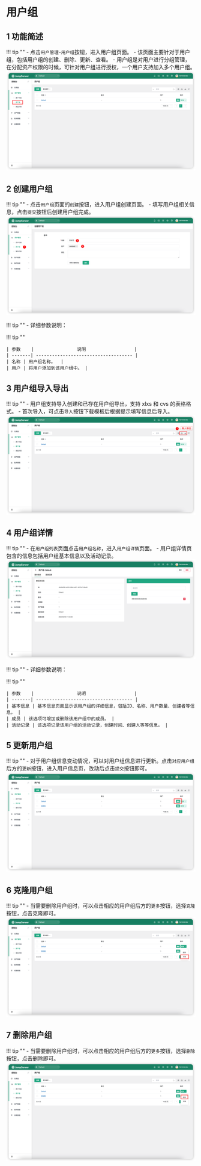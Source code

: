 # 用户组
## 1 功能简述
!!! tip ""
    - 点击`用户管理`-`用户组`按钮，进入用户组页面。
    - 该页面主要针对于用户组，包括用户组的创建、删除、更新、查看。
    - 用户组是对用户进行分组管理，在分配资产权限的时候，可针对用户组进行授权，一个用户支持加入多个用户组。
![user_group01](../../../img/user_group01.png)

## 2 创建用户组
!!! tip ""
    - 点击`用户组`页面的`创建`按钮，进入用户组创建页面。
    - 填写用户组相关信息，点击`提交`按钮后创建用户组完成。
![user_group02](../../../img/user_group02.png)

!!! tip ""
    - 详细参数说明：

!!! tip ""

    | 参数    |                说明                  |
    | -------| ------------------------------------ |
    | 名称 | 用户组名称。  |
    | 用户 | 将用户添加到该用户组中。 |

## 3 用户组导入导出
!!! tip ""
    - 用户组支持导入创建和已存在用户组导出，支持 xlxs 和 cvs 的表格格式。
    - 首次导入，可点击`导入`按钮下载模板后根据提示填写信息后导入。
![user_group03](../../../img/user_group03.png)

## 4 用户组详情
!!! tip ""
    - 在`用户组列表`页面点击`用户组名称`，进入`用户组详情`页面。
    - 用户组详情页包含的信息包括用户组基本信息以及活动记录。
![user_group04](../../../img/user_group04.png)

!!! tip ""
    - 详细参数说明：

!!! tip ""

    | 参数    |                说明                  |
    | -------| ------------------------------------ |
    | 基本信息 | 基本信息页面显示该用户组的详细信息，包括ID、名称、用户数量、创建者等信息。 |
    | 成员 | 该选项可增加或删除该用户组中的成员。 |
    | 活动记录 | 该选项记录该用户组的活动记录，创建时间、创建人等等信息。 |

## 5 更新用户组
!!! tip ""
    - 对于用户组信息变动情况，可以对用户组信息进行更新。点击`对应用户组`后方的`更新`按钮，进入用户信息页，改动后点击`提交`按钮即可。
![user_group05](../../../img/user_group05.png)

## 6 克隆用户组
!!! tip ""
    - 当需要删除用户组时，可以点击相应的用户组后方的`更多`按钮，选择`克隆`按钮，点击克隆即可。
![user_group06](../../../img/user_group06.png)

## 7 删除用户组
!!! tip ""
    - 当需要删除用户组时，可以点击相应的用户组后方的`更多`按钮，选择`删除`按钮，点击删除即可。
![user_group07](../../../img/user_group07.png) 